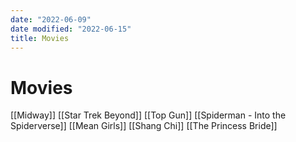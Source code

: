 ```yaml
---
date: "2022-06-09"
date modified: "2022-06-15"
title: Movies
---
```


# Movies
[[Midway]]
[[Star Trek Beyond]]
[[Top Gun]]
[[Spiderman - Into the Spiderverse]]
[[Mean Girls]]
[[Shang Chi]]
[[The Princess Bride]]
